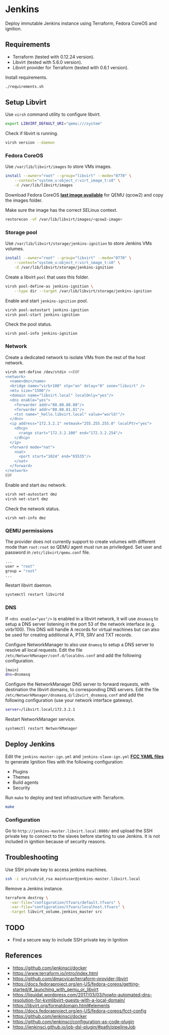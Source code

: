 # Jenkins

Deploy immutable Jenkins instance using Terraform, Fedora CoreOS and ignition.

## Requirements

- Terraform (tested with 0.12.24 version).
- Libvirt (tested with 5.6.0 version).
- Libvirt provider for Terraform (tested with 0.6.1 version).

Install requirements.

```bash
./requirements.sh
```

## Setup Libvirt

Use `virsh` command utility to configure libvirt.

```bash
export LIBVIRT_DEFAULT_URI="qemu:///system"
```

Check if libvirt is running.

```bash
virsh version --daemon
```

### Fedora CoreOS

Use `/var/lib/libvirt/images` to store VMs images.

```bash
install --owner="root" --group="libvirt" --mode="0770" \
    --context="system_u:object_r:virt_image_t:s0" \
    -d /var/lib/libvirt/images
```

Download Fedora CoreOS **[last image available](https://getfedora.org/coreos/download?tab=metal_virtualized&stream=stable)** for QEMU (qcow2) and copy the images folder.

Make sure the image has the correct SELinux context.

```bash
restorecon -vF /var/lib/libvirt/images/<qcow2-image>
```

### Storage pool

Use `/var/lib/libvirt/storage/jenkins-ignition` to store Jenkins VMs volumes.

```bash
install --owner="root" --group="libvirt" --mode="0770" \
    --context="system_u:object_r:virt_image_t:s0" \
    -d /var/lib/libvirt/storage/jenkins-ignition
```

Create a libvirt `pool` that uses this folder.

```bash
virsh pool-define-as jenkins-ignition \
    --type dir --target /var/lib/libvirt/storage/jenkins-ignition
```

Enable and start `jenkins-ignition` pool.

```bash
virsh pool-autostart jenkins-ignition
virsh pool-start jenkins-ignition
```

Check the pool status.

```
virsh pool-info jenkins-ignition
```

### Network

Create a dedicated network to isolate VMs from the rest of the host network.

```bash
virsh net-define /dev/stdin <<EOF
<network>
  <name>dmz</name>
  <bridge name="virbr100" stp="on" delay="0" zone="libvirt" />
  <mtu size="1500"/>
  <domain name="libvirt.local" localOnly="yes"/>
  <dns enable="yes">
    <forwarder addr="80.80.80.80"/>
    <forwarder addr="80.80.81.81"/>
    <txt name="_hello.libvirt.local" value="world!"/>
  </dns>
  <ip address="172.3.2.1" netmask="255.255.255.0" localPtr="yes">
    <dhcp>
      <range start="172.3.2.100" end="172.3.2.254"/>
    </dhcp>
  </ip>
  <forward mode="nat">
    <nat>
      <port start="1024" end="65535"/>
    </nat>
  </forward>
</network>
EOF
```

Enable and start `dmz` network.

```bash
virsh net-autostart dmz
virsh net-start dmz
```

Check the network status.

```
virsh net-info dmz
```

### QEMU permissions

The provider does not currently support to create volumes with different mode than `root:root` so QEMU agent must run as priviledged. Set user and password in `/etc/libvirt/qemu.conf` file.

```bash
...
user = "root"
group = "root"
...
```

Restart libvirt daemon.

```bash
systemctl restart libvirtd
```

### DNS

If `<dns enable="yes"/>` is enabled in a libvirt network, it will use `dnsmasq` to setup a DNS server listening in the port 53 of the network interface (e.g. virbr100). This DNS will handle A records for virtual machines but can also be used for creating additional A, PTR, SRV and TXT records.

Configure NetworkManager to also use `dnamsq` to setup a DNS server to resolve all local requests. Edit the file `/etc/NetworkManager/conf.d/localdns.conf` and add the following configuration.

```bash
[main]
dns=dnsmasq
```

Configure the NetworkManager DNS server to forward requests, with destination the libvirt domains, to corresponding DNS servers. Edit the file `/etc/NetworkManager/dnsmasq.d/libvirt_dnsmasq.conf` and add the following configuration (use your network interface gateway).

```bash
server=/libvirt.local/172.3.2.1
```

Restart NetworkManager service.

```bash
systemctl restart NetworkManager
```

## Deploy Jenkins

Edit the `jenkins-master-ign.yml` and `jenkins-slave-ign.yml` **[FCC YAML files](https://docs.fedoraproject.org/en-US/fedora-coreos/fcct-config/)** to generate Ignition files with the following configuration:

- Plugins
- Themes
- Build agents
- Security

Run `make` to deploy and test infrastructure with Terraform.

```bash
make
```

### Configuration

Go to `http://jenkins-master.libvirt.local:8080/` and upload the SSH private key to connect to the slaves before starting to use Jenkins. It is not included in ignition because of security reasons.

## Troubleshooting

Use SSH private key to access jenkins machines.

```bash
ssh -i src/ssh/id_rsa maintuser@jenkins-master.libvirt.local
```

Remove a Jenkins instance.

```bash
terraform destroy \
  -var-file="configuration/tfvars/default.tfvars" \
  -var-file="configuration/tfvars/localhost.tfvars" \
  -target libvirt_volume.jenkins_master src
```

## TODO

- Find a secure way to include SSH private key in Ignition

## References

- https://github.com/jenkinsci/docker
- https://www.terraform.io/intro/index.html
- https://github.com/dmacvicar/terraform-provider-libvirt
- https://docs.fedoraproject.org/en-US/fedora-coreos/getting-started/#_launching_with_qemu_or_libvirt
- https://liquidat.wordpress.com/2017/03/03/howto-automated-dns-resolution-for-kvmlibvirt-guests-with-a-local-domain/
- https://libvirt.org/formatdomain.html#elements
- https://docs.fedoraproject.org/en-US/fedora-coreos/fcct-config
- https://github.com/jenkinsci/docker
- https://github.com/jenkinsci/configuration-as-code-plugin
- https://jenkinsci.github.io/job-dsl-plugin/#path/pipelineJob